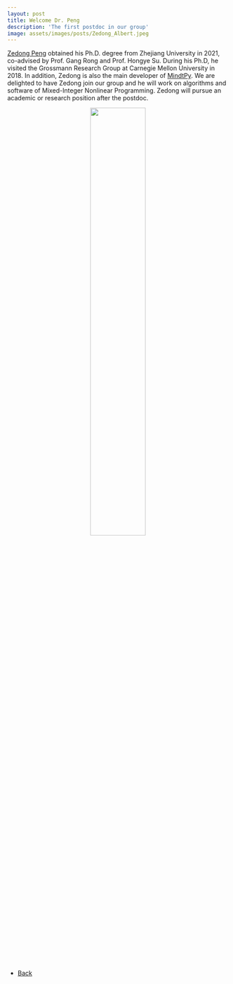 ```yaml
---
layout: post
title: Welcome Dr. Peng
description: 'The first postdoc in our group'
image: assets/images/posts/Zedong_Albert.jpeg
---
```


[Zedong Peng](https://SECQUOIA.github.io/members.html) obtained his Ph.D. degree from Zhejiang University in 2021, co-advised by Prof. Gang Rong and Prof. Hongye Su. During his Ph.D, he visited the Grossmann Research Group at Carnegie Mellon University in 2018. In addition, Zedong is also the main developer of [MindtPy](https://pyomo.readthedocs.io/en/stable/contributed_packages/mindtpy.html). We are delighted to have Zedong join our group and he will work on algorithms and software of Mixed-Integer Nonlinear Programming. Zedong will pursue an academic or research position after the postdoc.

<div style="text-align: center"> <img style='height: 50%; width: 50%' src="{% link assets/images/posts/Zedong_Albert.jpeg %}" alt=""/> </div>

<ul class="actions">
    <li><a href="/news.html" class="button next">Back</a></li>
</ul>
